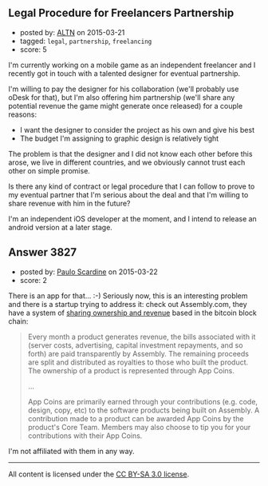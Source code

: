## Legal Procedure for Freelancers Partnership

- posted by: [ALTN](https://stackexchange.com/users/1422947/altn) on 2015-03-21
- tagged: `legal`, `partnership`, `freelancing`
- score: 5

I'm currently working on a mobile game as an independent freelancer and I recently got in touch with a talented designer for eventual partnership.

I'm willing to pay the designer for his collaboration (we'll probably use oDesk for that), but I'm also offering him partnership (we'll share any potential revenue the game might generate once released) for a couple reasons: 
<ul>
<li>I want the designer to consider the project as his own and give his best</li>
<li>The budget I'm assigning to graphic design is relatively tight</li>
</ul>

The problem is that the designer and I did not know each other before this arose, we live in different countries, and we obviously cannot trust each other on simple promise.

Is there any kind of contract or legal procedure that I can follow to prove to my eventual partner that I'm serious about the deal and that I'm willing to share revenue with him in the future?

I'm an independent iOS developer at the moment, and I intend to release an android version at a later stage.


## Answer 3827

- posted by: [Paulo Scardine](https://stackexchange.com/users/199019/paulo-scardine) on 2015-03-22
- score: 2

<p>There is an app for that... :-) Seriously now, this is an interesting problem and there is a startup trying to address it: check out Assembly.com, they have a system of <a href="https://assembly.com/help/revenue" rel="nofollow">sharing ownership and revenue</a> based in the bitcoin block chain:</p>

<blockquote>
  <p>Every month a product generates revenue, the bills associated with it (server costs, advertising, capital investment repayments, and so forth) are paid transparently by Assembly. The remaining proceeds are split and distributed as royalties to those who built the product. The ownership of a product is represented through App Coins.</p>
  
  <p>...</p>
  
  <p>App Coins are primarily earned through your contributions (e.g. code, design, copy, etc) to the software products being built on Assembly. A contribution made to a product can be awarded App Coins by the product's Core Team. Members may also choose to tip you for your contributions with their App Coins.</p>
</blockquote>

<p>I'm not affiliated with them in any way.</p>




---

All content is licensed under the [CC BY-SA 3.0 license](https://creativecommons.org/licenses/by-sa/3.0/).
